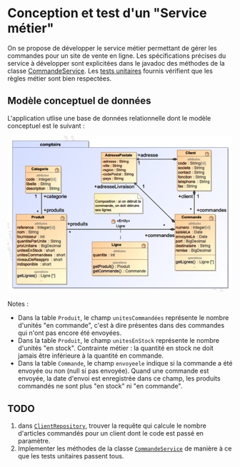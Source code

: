 # Conception et test d'un "Service métier"

On se propose de développer le service métier permettant de gérer les commandes pour un site de vente
en ligne.
Les spécifications précises du service à développer sont explicitées dans le javadoc des méthodes
de la classe [CommandeService](./src/main/java/comptoirs/service/CommandeService.java). Les [tests unitaires](./src/test/java/comptoirs/service) fournis vérifient que les règles métier sont bien respectées.

## Modèle conceptuel de données

L'application utlise une base de données relationnelle dont le modèle conceptuel est le suivant :

![Image 1](doc/comptoirs.png)

Notes :

- Dans la table `Produit`, le champ `unitesCommandées` représente le nombre d'unités "en commande", c'est à dire présentes dans des commandes qui n'ont pas encore été envoyées.
- Dans la table `Produit`, le champ `unitesEnStock` représente le nombre d'unités "en stock". Contrainte métier : la quantité en stock ne doit jamais être inférieure à la quantité en commande.
- Dans la table `Commande`, le champ `envoyeele` indique si la commande a été envoyée ou non (null si pas envoyée). Quand une commande est envoyée, la date d'envoi est enregistrée dans ce champ, les produits commandés ne sont plus "en stock" ni "en commande".

## TODO

1. dans [`ClientRepository`](./src/main/java/comptoirs/dao/ClientRepository.java), trouver la requête qui calcule le nombre d'articles commandés pour un client dont le code est passé en paramètre.
2. Implementer les méthodes de la classe [`CommandeService`](./src/main/java/comptoirs/service/CommandeService.java) de manière à ce que les tests unitaires passent tous.
